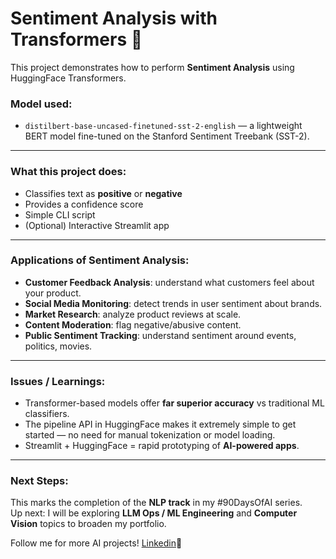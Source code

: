 # Sentiment Analysis with Transformers 🤗

This project demonstrates how to perform **Sentiment Analysis** using HuggingFace Transformers.

### Model used:
- `distilbert-base-uncased-finetuned-sst-2-english` — a lightweight BERT model fine-tuned on the Stanford Sentiment Treebank (SST-2).

---

### What this project does:
- Classifies text as **positive** or **negative**
- Provides a confidence score
- Simple CLI script
- (Optional) Interactive Streamlit app

---

### Applications of Sentiment Analysis:
- **Customer Feedback Analysis**: understand what customers feel about your product.
- **Social Media Monitoring**: detect trends in user sentiment about brands.
- **Market Research**: analyze product reviews at scale.
- **Content Moderation**: flag negative/abusive content.
- **Public Sentiment Tracking**: understand sentiment around events, politics, movies.

---

### Issues / Learnings:

- Transformer-based models offer **far superior accuracy** vs traditional ML classifiers.
- The pipeline API in HuggingFace makes it extremely simple to get started — no need for manual tokenization or model loading.
- Streamlit + HuggingFace = rapid prototyping of **AI-powered apps**.

---

### Next Steps:

This marks the completion of the **NLP track** in my #90DaysOfAI series.  
Up next: I will be exploring **LLM Ops / ML Engineering** and **Computer Vision** topics to broaden my portfolio.

Follow me for more AI projects! [Linkedin](https://www.linkedin.com/in/storytellingengineer/)🚀 
